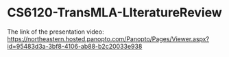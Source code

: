 # CS6120-TransMLA-LIteratureReview

The link of the presentation video: https://northeastern.hosted.panopto.com/Panopto/Pages/Viewer.aspx?id=95483d3a-3bf8-4106-ab88-b2c20033e938
